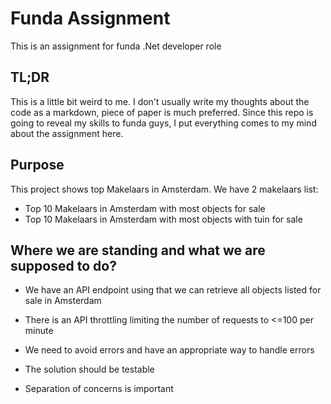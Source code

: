 # Funda Assignment
This is an assignment for funda .Net developer role 
## TL;DR

This is a little bit weird to me. I don't usually write my thoughts about the code as a markdown, piece of paper is much preferred. Since this repo is going to reveal my skills to funda guys, I put everything comes to my mind about the assignment here.

## Purpose
This project shows top Makelaars in Amsterdam. We have 2 makelaars list:
 - Top 10 Makelaars in Amsterdam with most objects for sale
 - Top 10 Makelaars in Amsterdam with most objects with tuin for sale

## Where we are standing and what we are supposed to do?

 - We have an API endpoint using that we can retrieve all objects listed for sale in Amsterdam

 - There is an API throttling limiting the number of requests to <=100 per minute

- We need to avoid errors and have an appropriate way to handle errors

- The solution should be testable

- Separation of concerns is important
